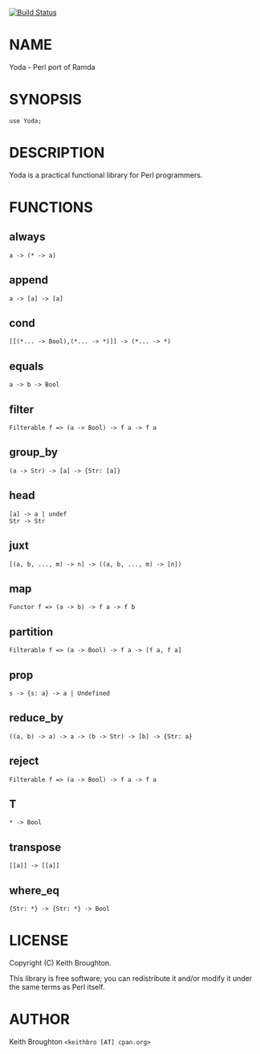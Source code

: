 [![Build Status](https://travis-ci.org/keithbro/yoda.svg?branch=master)](https://travis-ci.org/keithbro/yoda)
# NAME

Yoda - Perl port of Ramda

# SYNOPSIS

    use Yoda;

# DESCRIPTION

Yoda is a practical functional library for Perl programmers.

# FUNCTIONS

## always

    a -> (* -> a)

## append

    a -> [a] -> [a]

## cond

    [[(*... -> Bool),(*... -> *)]] -> (*... -> *)

## equals

    a -> b -> Bool

## filter

    Filterable f => (a -> Bool) -> f a -> f a

## group\_by

    (a -> Str) -> [a] -> {Str: [a]}

## head

    [a] -> a | undef
    Str -> Str

## juxt

    [(a, b, ..., m) -> n] -> ((a, b, ..., m) -> [n])

## map

    Functor f => (a -> b) -> f a -> f b

## partition

    Filterable f => (a -> Bool) -> f a -> [f a, f a]

## prop

    s -> {s: a} -> a | Undefined

## reduce\_by

    ((a, b) -> a) -> a -> (b -> Str) -> [b] -> {Str: a}

## reject

    Filterable f => (a -> Bool) -> f a -> f a

## T

    * -> Bool

## transpose

    [[a]] -> [[a]]

## where\_eq

    {Str: *} -> {Str: *} -> Bool

# LICENSE

Copyright (C) Keith Broughton.

This library is free software; you can redistribute it and/or modify
it under the same terms as Perl itself.

# AUTHOR

Keith Broughton `<keithbro [AT] cpan.org>`
